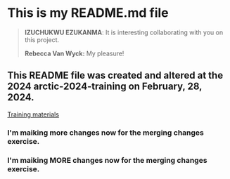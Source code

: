 # This is my README.md file

> **IZUCHUKWU EZUKANMA**: It is interesting collaborating with you on this project.
>
> **Rebecca Van Wyck:** My pleasure!

## This README file was created and altered at the 2024 arctic-2024-training on February, 28, 2024.

[Training materials](https://learning.nceas.ucsb.edu/2024-02-arctic/session_09.html)

### I'm maiking more changes now for the merging changes exercise.
### I'm maiking MORE changes now for the merging changes exercise.